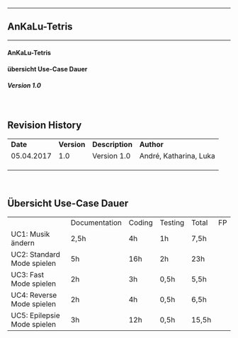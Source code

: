 
----------
##  AnKaLu-Tetris  ##
----------

####  AnKaLu-Tetris  ###

####  übersicht Use-Case Dauer  ###

#####  Version 1.0  #####

</br>

##  Revision History  ##

<table> 
<tr><td><b>Date</b></td><td><b>Version</b></td><td><b>Description</b></td><td><b>Author</b></td></tr>
<tr><td>05.04.2017</td><td>1.0</td><td>Version 1.0</td><td>André, Katharina, Luka</td></tr>
<tr><td></td><td></td><td></td><td></td></tr>
<tr><td></td><td></td><td></td><td></td></tr>
<tr><td></td><td></td><td></td><td></td></tr>
</table>
</br>

##  Übersicht Use-Case Dauer  ##

<table>
<tr><td></td><td>Documentation</td><td>Coding</td><td>Testing</td><td>Total</td><td>FP</td></tr>
<tr><td>UC1: Musik ändern</td><td>2,5h</td><td>4h</td><td>1h</td><td>7,5h</td><td></td></tr>
<tr><td>UC2: Standard Mode spielen</td><td>5h</td><td>16h</td><td>2h</td><td>23h</td><td></td></tr>
<tr><td>UC3: Fast Mode spielen</td><td>2h</td><td>3h</td><td>0,5h</td><td>5,5h</td><td></td></tr>
<tr><td>UC4: Reverse Mode spielen</td><td>2h</td><td>4h</td><td>0,5h</td><td>6,5h</td><td></td></tr>
<tr><td>UC5: Epilepsie Mode spielen</td><td>3h</td><td>12h</td><td>0,5h</td><td>15,5h</td><td></td></tr>
</table>
